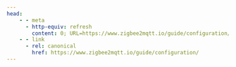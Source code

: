 ```yaml
---
head:
    - - meta
      - http-equiv: refresh
        content: 0; URL=https://www.zigbee2mqtt.io/guide/configuration/
    - - link
      - rel: canonical
        href: https://www.zigbee2mqtt.io/guide/configuration/
---
```

